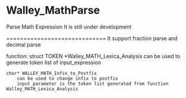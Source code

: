 Walley_MathParse
================
Parse Math Expression
It is still under development

=============================
It support fraction parse and decimal parse

function:
	struct TOKEN *Walley_MATH_Lexica_Analysis
		can be used to generate token list of input_expression
			
 	char* WALLEY_MATH_Infix_to_Postfix
		can be used to change infix to postfix
		input parameter is the token list generated from function Walley_MATH_Lexica_Analysis